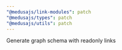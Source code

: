 ```yaml
---
"@medusajs/link-modules": patch
"@medusajs/types": patch
"@medusajs/utils": patch
---
```


Generate graph schema with readonly links
